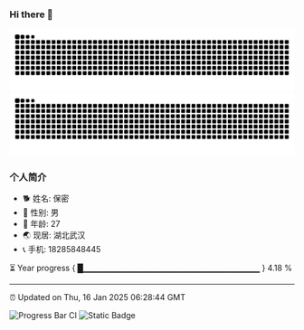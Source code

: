### Hi there 👋

<a href="https://github.com/IYUYI#gh-dark-mode-only">
  <img src="https://raw.githubusercontent.com/IYUYI/IYUYI/output/github-contribution-grid-snake-dark.svg" alt="IYUYI's GitHub Snake" />
</a>
<a href="https://github.com/IYUYI#gh-light-mode-only">
  <img src="https://raw.githubusercontent.com/IYUYI/IYUYI/output/github-contribution-grid-snake.svg" alt="IYUYI's GitHub Snake" />
</a>

### 个人简介
- 🐕 姓名: 保密
- 👦 性别: 男
- 🧭 年龄: 27
- 🌏 现居: 湖北武汉
- 📞 手机: 18285848445

⏳ Year progress { █▁▁▁▁▁▁▁▁▁▁▁▁▁▁▁▁▁▁▁▁▁▁▁▁▁▁▁▁▁ } 4.18 %

---

⏰ Updated on Thu, 16 Jan 2025 06:28:44 GMT

![Progress Bar CI](https://github.com/IYUYI/IYUYI/workflows/Progress%20Bar%20CI/badge.svg)
![Static Badge](https://img.shields.io/badge/DO-VS%20Code-blue)

